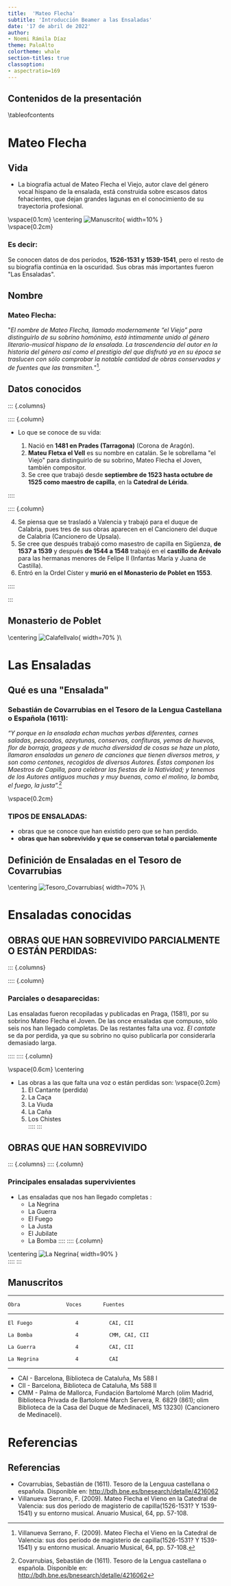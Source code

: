 ```yaml
---
title:  'Mateo Flecha'
subtitle: 'Introducción Beamer a las Ensaladas'
date: '17 de abril de 2022'
author:
- Noemi Rámila Díaz
theme: PaloAlto
colortheme: whale
section-titles: true
classoption:
- aspectratio=169
---
```

## Contenidos de la presentación

\tableofcontents

# Mateo Flecha

## Vida


-  La biografía actual de Mateo Flecha el Viejo, autor clave del género vocal hispano de la ensalada, está construida sobre escasos datos fehacientes, que dejan grandes lagunas en el conocimiento de su trayectoria profesional.

\vspace{0.1cm}
\centering
![Manuscrito](manuscrito.png){ width=10% }\
\vspace{0.2cm}

### Es decir:

Se conocen datos de dos períodos, **1526-1531 y 1539-1541**, pero el resto de su biografía continúa en la oscuridad. Sus obras más importantes fueron "Las Ensaladas". 



## Nombre

### Mateo Flecha:

"_El nombre de Mateo Flecha, llamado modernamente “el Viejo” para distinguirlo de su sobrino
homónimo, está íntimamente unido al género literario-musical hispano de la ensalada. La trascendencia
del autor en la historia del género así como el prestigio del que disfrutó ya en su época se traslucen con
sólo comprobar la notable cantidad de obras conservadas y de fuentes que las transmiten._"[^1].


[^1]: Villanueva Serrano, F. (2009). Mateo Flecha el Vieno en la Catedral de Valencia: sus dos período de magisterio de capilla(1526-1531? Y
1539-1541) y su entorno musical. Anuario Musical, 64, pp. 57-108.

## Datos conocidos

::: {.columns}

:::: {.column}

- Lo que se conoce de su vida:

	1. Nació en **1481 en Prades (Tarragona)** (Corona de Aragón). 
	2. **Mateu Fletxa el Vell** es su nombre en catalán. Se le sobrellama "el Viejo" para distinguirlo de su sobrino, Mateo Flecha el Joven, también compositor.
	3. Se cree que trabajó desde **septiembre de 1523 hasta octubre de 1525 como maestro de capilla**, en la **Catedral de Lérida**.
	

::::


:::: {.column}

  4. Se piensa que se trasladó a Valencia y trabajó para el duque de Calabria, pues tres de sus obras aparecen en el Cancionero del duque de Calabria (Cancionero de Upsala).
  5. Se cree que después trabajó como masestro de capilla en Sigüenza, **de 1537 a 1539** y después **de 1544 a 1548** trabajó en el **castillo de Arévalo** para las hermanas menores de Felipe II (Infantas María y Juana de Castilla).
  6. Entró en la Ordel Císter y **murió en el Monasterio de Poblet en 1553**.

::::

:::

## Monasterio de Poblet

\centering
![Calafellvalo](calafellvalo.png){ width=70% }\

# Las Ensaladas

## Qué es una "Ensalada"


### Sebastián de Covarrubias en el Tesoro de la Lengua Castellana o Española (1611):
_“Y porque en la ensalada echan muchas yerbas diferentes, carnes saladas, pescados, azeytunas, conservas, confituras, yemas de huevos, flor de borraja, grageas y de mucha diversidad de cosas se haze un plato, llamaron ensaladas un genero de canciones que tienen diversos metros, y son como centones, recogidos de diversos Autores.
Éstas componen los Maestros de Capilla, para celebrar las fiestas de la Natividad; y tenemos de los Autores antiguos muchas y muy buenas, como el molino, la bomba, el fuego, la justa”._[^2]

[^2]: Covarrubias, Sebastián de (1611). Tesoro de la Lengua castellana o española. Disponible en: <http://bdh.bne.es/bnesearch/detalle/4216062>

\vspace{0.2cm}

### TIPOS DE ENSALADAS:
- obras que se conoce que han existido pero que se han perdido.
- **obras que han sobrevivido y que se conservan total o parcialemente**

## Definición de Ensaladas en el Tesoro de Covarrubias

\centering
![Tesoro_Covarrubias](ensaladasTesoro.png){ width=70% }\

# Ensaladas conocidas

## OBRAS QUE HAN SOBREVIVIDO PARCIALMENTE O ESTÁN PERDIDAS:

::: {.columns}

:::: {.column}

### Parciales o desaparecidas:

Las ensaladas fueron recopiladas y publicadas en Praga, (1581), por su sobrino Mateo Flecha el Joven. De las once ensaladas que compuso, sólo seis nos han llegado completas. De las restantes falta una voz. *El cantate* se da por perdida, ya que su sobrino no quiso publicarla por considerarla demasiado larga.

::::
:::: {.column}

\vspace{0.6cm}
\centering

- Las obras a las que falta una voz o están perdidas son:
\vspace{0.2cm}
 	1. El Cantante (perdida)
 	2. La Caça
 	3. La Viuda
 	4. La Caña
 	5. Los Chistes	 
::::
:::

## OBRAS QUE HAN SOBREVIVIDO


::: {.columns}
:::: {.column}
### Principales ensaladas supervivientes

- Las ensaladas que nos han llegado completas :
	- La Negrina
	- La Guerra
	- El Fuego
	- La Justa
	- El Jubilate
	- La Bomba
::::
:::: {.column}

\centering
![La Negrina](negrina.png){ width=90% }\
::::
:::

## Manuscritos


------------------------------------------------------------------
    Obra               Voces       Fuentes         
----------------     ---------    ------------------------
    El Fuego              4          CAI, CII

    La Bomba              4          CMM, CAI, CII

    La Guerra             4          CAI, CII

    La Negrina            4          CAI
------------------------------------------------------------------
 
- CAI - Barcelona, Biblioteca de Cataluña, Ms 588 I
- CII - Barcelona, Biblioteca de Cataluña, Ms 588 II
- CMM - Palma de Mallorca, Fundación Bartolomé March (olim Madrid, Biblioteca Privada de Bartolomé March Servera, R. 6829 (861); olim Biblioteca de la Casa del Duque de Medinaceli, MS 13230) (Cancionero de Medinaceli).

# Referencias
## Referencias

- Covarrubias, Sebastián de (1611). Tesoro de la Lenguua castellana o española. Disponible en: <http://bdh.bne.es/bnesearch/detalle/4216062>
- Villanueva Serrano, F. (2009). Mateo Flecha el Vieno en la Catedral de Valencia: sus dos período de magisterio de capilla(1526-1531? Y 1539-1541) y su entorno musical. Anuario Musical, 64, pp. 57-108.